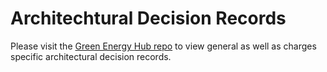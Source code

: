 # Architechtural Decision Records

Please visit the [Green Energy Hub repo](https://github.com/Energinet-DataHub/green-energy-hub/tree/main/docs/architecture-decision-record) to view general as well as charges specific architectural decision records.
